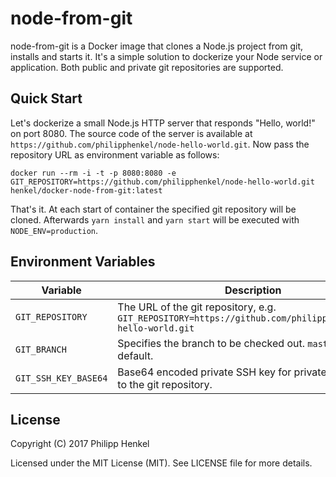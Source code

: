 node-from-git
=============

node-from-git is a Docker image that clones a Node.js project from git, installs and starts it.
It's a simple solution to dockerize your Node service or application. Both public and private git repositories are supported.

Quick Start
-----------

Let's dockerize a small Node.js HTTP server that responds "Hello, world!" on port 8080. The source code of the server is available at `https://github.com/philipphenkel/node-hello-world.git`. Now pass the repository URL as environment variable as follows:

```console
docker run --rm -i -t -p 8080:8080 -e GIT_REPOSITORY=https://github.com/philipphenkel/node-hello-world.git henkel/docker-node-from-git:latest
```

That's it. At each start of container the specified git repository will be cloned. Afterwards `yarn install` and `yarn start` will be executed with `NODE_ENV=production`.


Environment Variables
---------------------
Variable | Description
-------- | -----------
`GIT_REPOSITORY` | The URL of the git repository, e.g. `GIT_REPOSITORY=https://github.com/philipphenkel/node-hello-world.git`
`GIT_BRANCH` | Specifies the branch to be checked out. `master` by default.
`GIT_SSH_KEY_BASE64` | Base64 encoded private SSH key for private read access to the git repository.


License
-------

Copyright (C) 2017 Philipp Henkel

Licensed under the MIT License (MIT). See LICENSE file for more details.
